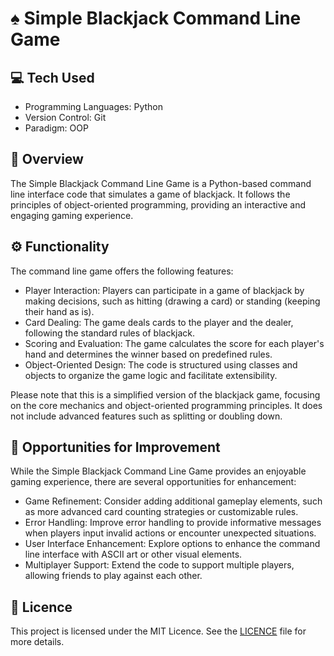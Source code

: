 # :spades: Simple Blackjack Command Line Game

## :computer: Tech Used

- Programming Languages: Python
- Version Control: Git
- Paradigm: OOP

## :page_facing_up: Overview

The Simple Blackjack Command Line Game is a Python-based command line interface code that simulates a game of blackjack. It follows the principles of object-oriented programming, providing an interactive and engaging gaming experience.

## :gear: Functionality

The command line game offers the following features:

- Player Interaction: Players can participate in a game of blackjack by making decisions, such as hitting (drawing a card) or standing (keeping their hand as is).
- Card Dealing: The game deals cards to the player and the dealer, following the standard rules of blackjack.
- Scoring and Evaluation: The game calculates the score for each player's hand and determines the winner based on predefined rules.
- Object-Oriented Design: The code is structured using classes and objects to organize the game logic and facilitate extensibility.

Please note that this is a simplified version of the blackjack game, focusing on the core mechanics and object-oriented programming principles. It does not include advanced features such as splitting or doubling down.

## :rocket: Opportunities for Improvement

While the Simple Blackjack Command Line Game provides an enjoyable gaming experience, there are several opportunities for enhancement:

- Game Refinement: Consider adding additional gameplay elements, such as more advanced card counting strategies or customizable rules.
- Error Handling: Improve error handling to provide informative messages when players input invalid actions or encounter unexpected situations.
- User Interface Enhancement: Explore options to enhance the command line interface with ASCII art or other visual elements.
- Multiplayer Support: Extend the code to support multiple players, allowing friends to play against each other.

## :page_with_curl: Licence

This project is licensed under the MIT Licence. See the [LICENCE](LICENCE) file for more details.
